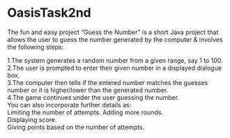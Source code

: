 # OasisTask2nd
The fun and easy project “Guess the Number” is a short Java project that allows the user to guess the number generated by the computer & involves the following steps:

1.The system generates a random number from a given range, say 1 to 100.  
2.The user is prompted to enter their given number in a displayed dialogue box.  
3.The computer then tells if the entered number matches the guesses number or it is higher/lower than the generated number.  
4.The game continues under the user guessing the number.  
You can also incorporate further details as:  
Limiting the number of attempts. 
Adding more rounds.  
Displaying score.  
Giving points based on the number of attempts.
